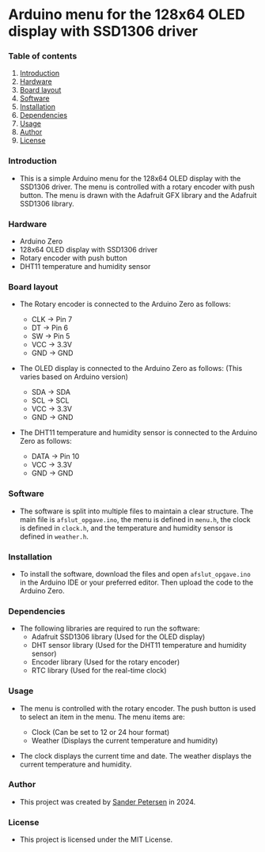 # Arduino menu for the 128x64 OLED display with SSD1306 driver

### Table of contents
1. [Introduction](#introduction)
2. [Hardware](#hardware)
3. [Board layout](#board-layout)
4. [Software](#software)
5. [Installation](#installation)
6. [Dependencies](#dependencies)
7. [Usage](#usage)
8. [Author](#author)
9. [License](#license)

### Introduction
* This is a simple Arduino menu for the 128x64 OLED display with the SSD1306 driver. The menu is controlled with a rotary encoder with push button. The menu is drawn with the Adafruit GFX library and the Adafruit SSD1306 library.

### Hardware
* Arduino Zero
* 128x64 OLED display with SSD1306 driver
* Rotary encoder with push button
* DHT11 temperature and humidity sensor

### Board layout
* The Rotary encoder is connected to the Arduino Zero as follows:
  * CLK -> Pin 7
  * DT -> Pin 6
  * SW -> Pin 5
  * VCC -> 3.3V
  * GND -> GND

* The OLED display is connected to the Arduino Zero as follows: (This varies based on Arduino version)
    * SDA -> SDA
    * SCL -> SCL
    * VCC -> 3.3V
    * GND -> GND

* The DHT11 temperature and humidity sensor is connected to the Arduino Zero as follows:
  * DATA -> Pin 10
  * VCC -> 3.3V
  * GND -> GND

### Software
* The software is split into multiple files to maintain a clear structure. The main file is `afslut_opgave.ino`, the menu is defined in `menu.h`, the clock is defined in `clock.h`, and the temperature and humidity sensor is defined in `weather.h`.

### Installation
* To install the software, download the files and open `afslut_opgave.ino` in the Arduino IDE or your preferred editor. Then upload the code to the Arduino Zero.

### Dependencies
* The following libraries are required to run the software:
  * Adafruit SSD1306 library (Used for the OLED display)
  * DHT sensor library (Used for the DHT11 temperature and humidity sensor)
  * Encoder library (Used for the rotary encoder)
  * RTC library (Used for the real-time clock)

### Usage
* The menu is controlled with the rotary encoder. The push button is used to select an item in the menu. The menu items are:
  * Clock (Can be set to 12 or 24 hour format)
  * Weather (Displays the current temperature and humidity)

* The clock displays the current time and date. The weather displays the current temperature and humidity.

### Author
* This project was created by [Sander Petersen](https://github.com/Ezague) in 2024.

### License
* This project is licensed under the MIT License.
